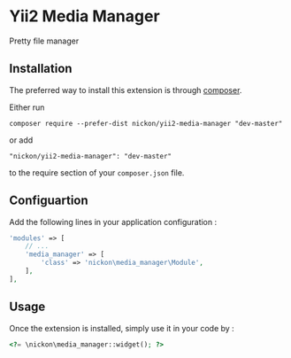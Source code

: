 Yii2 Media Manager
=============
Pretty file manager

Installation
------------

The preferred way to install this extension is through [composer](http://getcomposer.org/download/).

Either run

```
composer require --prefer-dist nickon/yii2-media-manager "dev-master"
```

or add

```
"nickon/yii2-media-manager": "dev-master"
```

to the require section of your `composer.json` file.

Configuartion
-------------


Add the following lines in your application configuration :

```php
'modules' => [
    // ...
    'media_manager' => [
        'class' => 'nickon\media_manager\Module',
    ],
],
```

Usage
-----

Once the extension is installed, simply use it in your code by  :

```php
<?= \nickon\media_manager::widget(); ?>
```